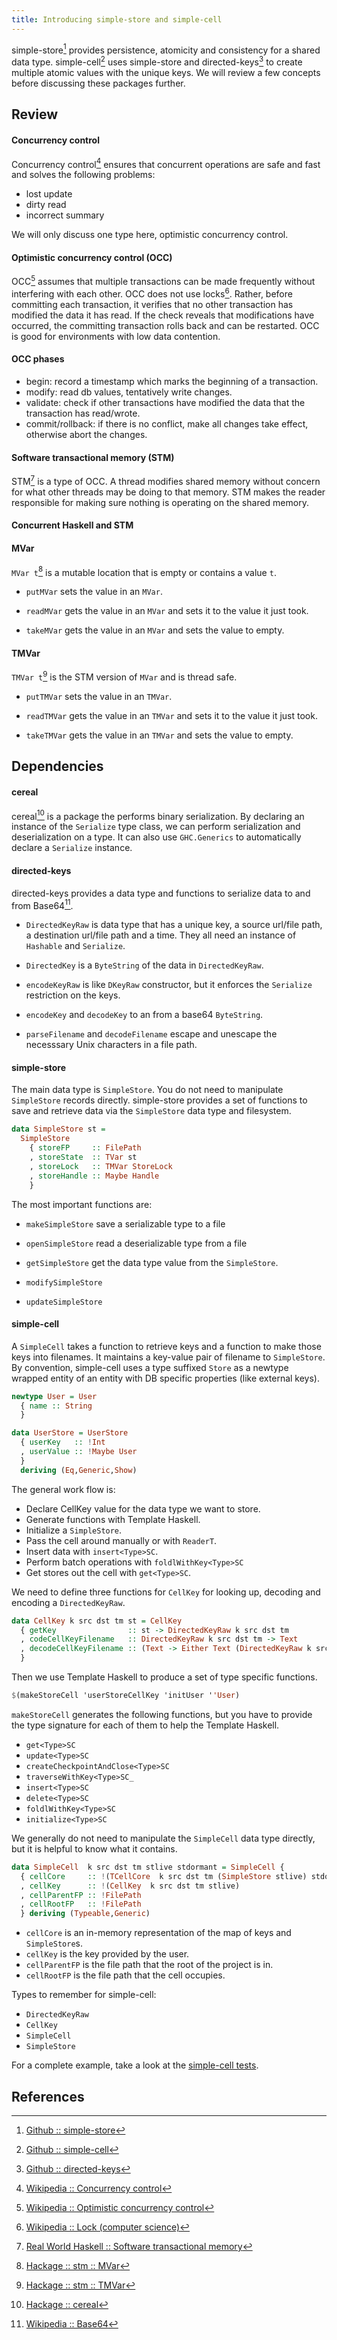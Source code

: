 ```yaml
---
title: Introducing simple-store and simple-cell
---
```


simple-store[^1] provides persistence, atomicity and consistency for a shared data 
type. simple-cell[^2] uses simple-store and directed-keys[^3] to create multiple 
atomic values with the unique keys. We will review a few concepts before 
discussing these packages further.

## Review

#### Concurrency control

Concurrency control[^4] ensures that concurrent operations are safe and fast and 
solves the following problems:

- lost update
- dirty read
- incorrect summary

We will only discuss one type here, optimistic concurrency control.

#### Optimistic concurrency control (OCC)

OCC[^5] assumes that multiple transactions can be made frequently without 
interfering with each other. OCC does not use locks[^6]. Rather, before committing 
each transaction, it verifies that no other transaction has modified the data 
it has read. If the check reveals that modifications have occurred, the 
committing transaction rolls back and can be restarted. OCC is good for 
environments with low data contention. 

#### OCC phases

- begin: record a timestamp which marks the beginning of a transaction.
- modify: read db values, tentatively write changes.
- validate: check if other transactions have modified the data that the transaction
has read/wrote.
- commit/rollback: if there is no conflict, make all changes take effect, 
otherwise abort the changes.

#### Software transactional memory (STM)

STM[^7] is a type of OCC. A thread modifies shared memory without concern for what 
other threads may be doing to that memory. STM makes the reader responsible for 
making sure nothing is operating on the shared memory.

#### Concurrent Haskell and STM

#### MVar

`MVar t`[^8] is a mutable location that is empty or contains a value `t`. 

- `putMVar` sets the value in an `MVar`.

- `readMVar` gets the value in an `MVar` and sets it to the value it just took.

- `takeMVar` gets the value in an `MVar` and sets the value to empty.

#### TMVar

`TMVar t`[^9] is the STM version of `MVar` and is thread safe.

- `putTMVar` sets the value in an `TMVar`.

- `readTMVar` gets the value in an `TMVar` and sets it to the value it just took.

- `takeTMVar` gets the value in an `TMVar` and sets the value to empty.

## Dependencies

#### cereal

cereal[^10] is a package the performs binary serialization. By declaring an instance 
of the `Serialize` type class, we can perform serialization and deserialization
on a type. It can also use `GHC.Generics` to automatically declare a `Serialize`
instance.

#### directed-keys

directed-keys provides a data type and functions to serialize data to and from 
Base64[^11]. 

- `DirectedKeyRaw` is data type that  has a unique key, a source url/file path, a destination 
url/file path and a time. They all need an instance of `Hashable` and 
`Serialize`.

- `DirectedKey` is a `ByteString` of the data in `DirectedKeyRaw`.


- `encodeKeyRaw` is like `DKeyRaw` constructor, but it enforces the `Serialize` 
restriction on the keys.

- `encodeKey` and `decodeKey` to an from a base64 `ByteString`.

- `parseFilename` and `decodeFilename` escape and unescape the necesssary Unix 
characters in a file path.

#### simple-store

The main data type is `SimpleStore`. You do not need to manipulate `SimpleStore`
records directly. simple-store provides a set of functions to save and retrieve 
data via the `SimpleStore` data type and filesystem. 

```haskell
data SimpleStore st = 
  SimpleStore
    { storeFP     :: FilePath
    , storeState  :: TVar st
    , storeLock   :: TMVar StoreLock
    , storeHandle :: Maybe Handle
    }
```

The most important functions are:

- `makeSimpleStore` save a serializable type to a file

- `openSimpleStore` read a deserializable type from a file

- `getSimpleStore` get the data type value from the `SimpleStore`.

- `modifySimpleStore`

- `updateSimpleStore`

#### simple-cell

A `SimpleCell` takes a function to retrieve keys and a function to make those 
keys into filenames. It maintains a key-value pair of filename to `SimpleStore`.
By convention, simple-cell uses a type suffixed `Store` as a newtype wrapped 
entity of an entity with DB specific properties (like external keys).

```haskell
newtype User = User 
  { name :: String 
  }

data UserStore = UserStore 
  { userKey   :: !Int
  , userValue :: !Maybe User
  } 
  deriving (Eq,Generic,Show)
```

The general work flow is:

- Declare CellKey value for the data type we want to store.
- Generate functions with Template Haskell.
- Initialize a `SimpleStore`.
- Pass the cell around manually or with `ReaderT`.
- Insert data with `insert<Type>SC`.
- Perform batch operations with `foldlWithKey<Type>SC`
- Get stores out the cell with `get<Type>SC`. 

We need to define three functions for `CellKey` for looking up, decoding and 
encoding a `DirectedKeyRaw`. 

```haskell
data CellKey k src dst tm st = CellKey 
  { getKey                :: st -> DirectedKeyRaw k src dst tm
  , codeCellKeyFilename   :: DirectedKeyRaw k src dst tm -> Text
  , decodeCellKeyFilename :: (Text -> Either Text (DirectedKeyRaw k src dst tm)) 
  }
```

Then we use Template Haskell to produce a set of type specific functions.

```haskell
$(makeStoreCell 'userStoreCellKey 'initUser ''User)
```

`makeStoreCell` generates the following functions, but you have to provide 
the type signature for each of them to help the Template Haskell.

- `get<Type>SC`
- `update<Type>SC`
- `createCheckpointAndClose<Type>SC`
- `traverseWithKey<Type>SC_`
- `insert<Type>SC`
- `delete<Type>SC`
- `foldlWithKey<Type>SC`
- `initialize<Type>SC`

We generally do not need to manipulate the `SimpleCell` data type directly, but 
it is helpful to know what it contains.

```haskell
data SimpleCell  k src dst tm stlive stdormant = SimpleCell {
  { cellCore     :: !(TCellCore  k src dst tm (SimpleStore stlive) stdormant )
  , cellKey      :: !(CellKey  k src dst tm stlive)
  , cellParentFP :: !FilePath
  , cellRootFP   :: !FilePath
  } deriving (Typeable,Generic)
```

- `cellCore` is an in-memory representation of the map of keys and `SimpleStore`s.
- `cellKey` is the key provided by the user.
- `cellParentFP` is the file path that the root of the project is in.
- `cellRootFP` is the file path that the cell occupies.

Types to remember for simple-cell:

- `DirectedKeyRaw`
- `CellKey`
- `SimpleCell`
- `SimpleStore`

For a complete example, take a look at the [simple-cell tests](https://github.com/plow-technologies/simple-cell/blob/master/test/TestImport.hs).


## References

[^1]: [Github :: simple-store](https://github.com/plow-technologies/simple-store)

[^2]: [Github :: simple-cell](https://github.com/plow-technologies/simple-cell)

[^3]: [Github :: directed-keys](https://github.com/plow-technologies/directed-keys)

[^4]: [Wikipedia :: Concurrency control](https://en.wikipedia.org/wiki/Concurrency_control)

[^5]: [Wikipedia :: Optimistic concurrency control](https://en.wikipedia.org/wiki/Optimistic_concurrency_control)

[^6]: [Wikipedia :: Lock (computer science)](https://en.wikipedia.org/wiki/Lock_(computer_science))

[^7]: [Real World Haskell :: Software transactional memory](http://book.realworldhaskell.org/read/software-transactional-memory.html)

[^8]: [Hackage :: stm :: MVar](https://hackage.haskell.org/package/base-4.9.1.0/docs/Control-Concurrent-MVar.html)

[^9]: [Hackage :: stm :: TMVar](https://hackage.haskell.org/package/stm-2.4.4.1/docs/Control-Concurrent-STM-TMVar.html)

[^10]: [Hackage :: cereal](https://hackage.haskell.org/package/cereal-0.5.4.0/docs/Data-Serialize.html)

[^11]: [Wikipedia :: Base64](https://en.wikipedia.org/wiki/Base64)


